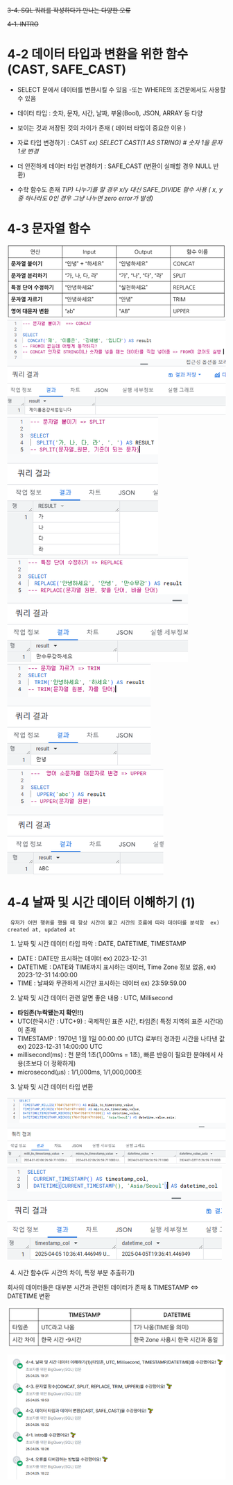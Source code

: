 ~~3-4. SQL 쿼리를 작성하다가 만나는 다양한 오류~~


~~4-1. INTRO~~
# 4-2 데이터 타입과 변환을 위한 함수(CAST, SAFE_CAST)

- SELECT 문에서 데이터를 변환시킬 수 있음 
-또는 WHERE의 조건문에서도 사용할 수 있음   

- 데이터 타입 : 숫자, 문자, 시간, 날짜, 부울(Bool), JSON, ARRAY 등 다양

- 보이는 것과 저장된 것의 차이가 존재 ( 데이터 타입이 중요한 이유 )   

- 자료 타입 변경하기 : CAST  *ex) SELECT CAST(1 AS STRING) # 숫자 1을 문자 1로 변경*  

- 더 안전하게 데이터 타입 변경하기 : SAFE_CAST (변환이 실패할 경우 NULL 반환)
- 수학 함수도 존재 
  *TIP) 나누기를 할 경우 x/y 대신 SAFE_DIVIDE 함수 사용 ( x, y 중 하나라도 0인 경우 그냥 나누면 zero error가 발생)*  

# 4-3 문자열 함수 


![](/image_SQL/4-1.png)
![](/image_SQL/4-2.png)  
![](/image_SQL/4-3.png)  
![](/image_SQL/4-4.png)  
![](/image_SQL/4-5.png)  
![](/image_SQL/4-6.png)




# 4-4 날짜 및 시간 데이터 이해하기 (1) 
~~~
 유저가 어떤 행위를 했을 때 항상 시간이 붙고 시간의 흐름에 따라 데이터를 분석함  ex) created at, updated at
~~~
1) 날짜 및 시간 데이터 타입 파악 : DATE, DATETIME, TIMESTAMP  
- DATE : DATE만 표시하는 데이터 ex) 2023-12-31  
- DATETIME : DATE와 TIME까지 표시하는 데이터, Time Zone 정보 없음, ex) 2023-12-31 14:00:00    
- TIME : 날짜와 무관하게 시간만 표시하는 데이터 ex) 23:59:59.00 
2) 날짜 및 시간 데이터 관련 알면 좋은 내용 : UTC, Millisecond  
- **타임존(누락됐는지 확인!!)**  
- UTC(한국시간 : UTC+9) : 국제적인 표준 시간, 타임존( 특정 지역의 표준 시간대)이 존재  
- TIMESTAMP : 1970년 1월 1일 00:00:00 (UTC) 로부터 경과한 시간을 나타낸 값 ex) 2023-12-31 14:00:00 UTC   
- millisecond(ms) : 천 분의 1초(1,000ms = 1초), 빠른 반응이 필요한 분야에서 사용(초보다 더 정확하게)
- microsecond(μs) : 1/1,000ms, 1/1,000,000초  


3) 날짜 및 시간 데이터 타입 변환 

![](/image_SQL/4-7.png)
![](/image_SQL/4-8.png)

4) 시간 함수(두 시간의 차이, 특정 부분 추출하기)

회사의 데이터들은 대부분 시간과 관련된 데이터가 존재  & TIMESTAMP <=> DATETIME 변환  


![](/image_SQL/4-9.png)

![](/image_SQL/4-10.png)


 
